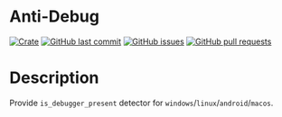 # Anti-Debug

[![Crate](https://img.shields.io/crates/v/anti-debug.svg)](https://crates.io/crates/anti-debug)
[![GitHub last commit](https://img.shields.io/github/last-commit/xuxiaocheng0201/anti-debug)](https://github.com/xuxiaocheng0201/anti-debug/commits/master)
[![GitHub issues](https://img.shields.io/github/issues-raw/xuxiaocheng0201/anti-debug)](https://github.com/xuxiaocheng0201/anti-debug/issues)
[![GitHub pull requests](https://img.shields.io/github/issues-pr/xuxiaocheng0201/anti-debug)](https://github.com/xuxiaocheng0201/anti-debug/pulls)

# Description

Provide `is_debugger_present` detector for `windows`/`linux`/`android`/`macos`.

